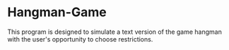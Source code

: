 # Hangman-Game

This program is designed to simulate a text version of the game hangman with the user's opportunity to choose restrictions.
